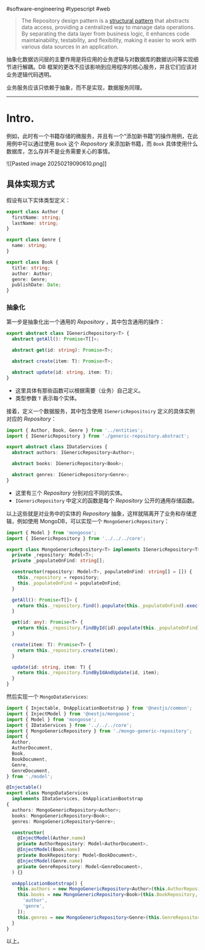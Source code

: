 #software-engineering #typescript #web 

> The Repository design pattern is a [structural pattern](https://www.geeksforgeeks.org/structural-design-patterns/) that abstracts data access, providing a centralized way to manage data operations. By separating the data layer from business logic, it enhances code maintainability, testability, and flexibility, making it easier to work with various data sources in an application.

抽象化数据访问层的主要作用是将应用的业务逻辑与对数据库的数据访问等实现细节进行解耦。DB 框架的更改不应该影响到应用程序的核心服务，并且它们应该对业务逻辑代码透明。

业务服务应该只依赖于抽象，而不是实现，数据服务同理。

---

# Intro.

例如，此时有一个书籍存储的微服务，并且有一个“添加新书籍”的操作用例，在此用例中可以通过使用 `Book` 这个 _Repository_ 来添加新书籍，而 `Book` 具体使用什么数据库，怎么存并不是业务需要关心的事情。

![[Pasted image 20250219090610.png]]

## 具体实现方式

假设有以下实体类型定义：

```typescript
export class Author {
  firstName: string;
  lastName: string;
}

export class Genre {
  name: string;
}

export class Book {
  title: string;
  author: Author;
  genre: Genre;
  publishDate: Date;
}
```

### 抽象化
第一步是抽象化出一个通用的 _Repository_ ，其中包含通用的操作：

```typescript
export abstract class IGenericRepository<T> {
  abstract getAll(): Promise<T[]>;

  abstract get(id: string): Promise<T>;

  abstract create(item: T): Promise<T>;

  abstract update(id: string, item: T);
}
```

- 这里具体有那些函数可以根据需要（业务）自己定义。
- 类型参数 `T` 表示每个实体。

接着，定义一个数据服务，其中包含使用 `IGenericRepositoiry` 定义的具体实例对应的 _Repository_：
```typescript
import { Author, Book, Genre } from '../entities';
import { IGenericRepository } from './generic-repository.abstract';

export abstract class IDataServices {
  abstract authors: IGenericRepository<Author>;

  abstract books: IGenericRepository<Book>;

  abstract genres: IGenericRepository<Genre>;
}
```

- 这里有三个 _Repository_ 分别对应不同的实体。
- `IGenericRepository` 中定义的函数是每个 _Repository_ 公开的通用存储函数。

以上这些就是对业务中的实体的 _Repository_ 抽象，这样就隔离开了业务和存储逻辑，例如使用 MongoDB，可以实现一个 `MongoGenericRepository`：

```typescript
import { Model } from 'mongoose';
import { IGenericRepository } from '../../../core';

export class MongoGenericRepository<T> implements IGenericRepository<T> {
  private _repository: Model<T>;
  private _populateOnFind: string[];

  constructor(repository: Model<T>, populateOnFind: string[] = []) {
    this._repository = repository;
    this._populateOnFind = populateOnFind;
  }

  getAll(): Promise<T[]> {
    return this._repository.find().populate(this._populateOnFind).exec();
  }

  get(id: any): Promise<T> {
    return this._repository.findById(id).populate(this._populateOnFind).exec();
  }

  create(item: T): Promise<T> {
    return this._repository.create(item);
  }

  update(id: string, item: T) {
    return this._repository.findByIdAndUpdate(id, item);
  }
}
```

然后实现一个 `MongoDataServices`:
```typescript
import { Injectable, OnApplicationBootstrap } from '@nestjs/common';
import { InjectModel } from '@nestjs/mongoose';
import { Model } from 'mongoose';
import { IDataServices } from '../../../core';
import { MongoGenericRepository } from './mongo-generic-repository';
import {
  Author,
  AuthorDocument,
  Book,
  BookDocument,
  Genre,
  GenreDocument,
} from './model';

@Injectable()
export class MongoDataServices
  implements IDataServices, OnApplicationBootstrap
{
  authors: MongoGenericRepository<Author>;
  books: MongoGenericRepository<Book>;
  genres: MongoGenericRepository<Genre>;

  constructor(
    @InjectModel(Author.name)
    private AuthorRepository: Model<AuthorDocument>,
    @InjectModel(Book.name)
    private BookRepository: Model<BookDocument>,
    @InjectModel(Genre.name)
    private GenreRepository: Model<GenreDocument>,
  ) {}

  onApplicationBootstrap() {
    this.authors = new MongoGenericRepository<Author>(this.AuthorRepository);
    this.books = new MongoGenericRepository<Book>(this.BookRepository, [
      'author',
      'genre',
    ]);
    this.genres = new MongoGenericRepository<Genre>(this.GenreRepository);
  }
}
```

以上。
